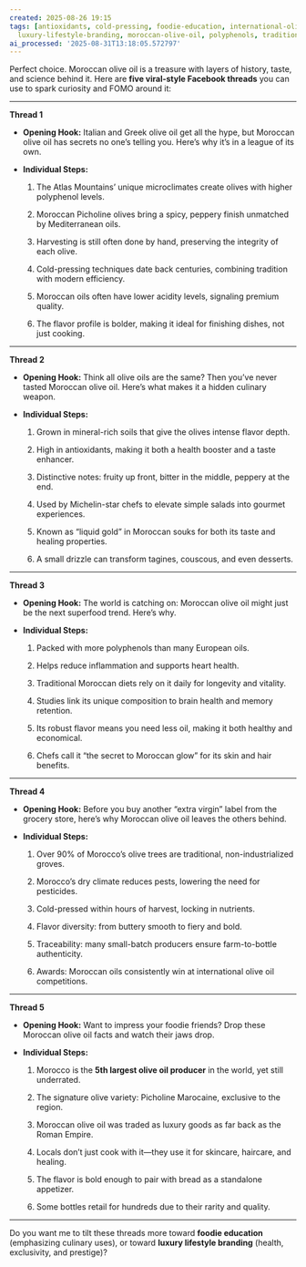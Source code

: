 ```yaml
---
created: 2025-08-26 19:15
tags: [antioxidants, cold-pressing, foodie-education, international-olive-oil-competitions,
  luxury-lifestyle-branding, moroccan-olive-oil, polyphenols, traditional-farming-practices]
ai_processed: '2025-08-31T13:18:05.572797'
---
```

Perfect choice. Moroccan olive oil is a treasure with layers of history, taste, and science behind it. Here are **five viral-style Facebook threads** you can use to spark curiosity and FOMO around it:

---

**Thread 1**

- **Opening Hook:** Italian and Greek olive oil get all the hype, but Moroccan olive oil has secrets no one’s telling you. Here’s why it’s in a league of its own.
    
- **Individual Steps:**
    
    1. The Atlas Mountains’ unique microclimates create olives with higher polyphenol levels.
        
    2. Moroccan Picholine olives bring a spicy, peppery finish unmatched by Mediterranean oils.
        
    3. Harvesting is still often done by hand, preserving the integrity of each olive.
        
    4. Cold-pressing techniques date back centuries, combining tradition with modern efficiency.
        
    5. Moroccan oils often have lower acidity levels, signaling premium quality.
        
    6. The flavor profile is bolder, making it ideal for finishing dishes, not just cooking.
        

---

**Thread 2**

- **Opening Hook:** Think all olive oils are the same? Then you’ve never tasted Moroccan olive oil. Here’s what makes it a hidden culinary weapon.
    
- **Individual Steps:**
    
    1. Grown in mineral-rich soils that give the olives intense flavor depth.
        
    2. High in antioxidants, making it both a health booster and a taste enhancer.
        
    3. Distinctive notes: fruity up front, bitter in the middle, peppery at the end.
        
    4. Used by Michelin-star chefs to elevate simple salads into gourmet experiences.
        
    5. Known as “liquid gold” in Moroccan souks for both its taste and healing properties.
        
    6. A small drizzle can transform tagines, couscous, and even desserts.
        

---

**Thread 3**

- **Opening Hook:** The world is catching on: Moroccan olive oil might just be the next superfood trend. Here’s why.
    
- **Individual Steps:**
    
    1. Packed with more polyphenols than many European oils.
        
    2. Helps reduce inflammation and supports heart health.
        
    3. Traditional Moroccan diets rely on it daily for longevity and vitality.
        
    4. Studies link its unique composition to brain health and memory retention.
        
    5. Its robust flavor means you need less oil, making it both healthy and economical.
        
    6. Chefs call it “the secret to Moroccan glow” for its skin and hair benefits.
        

---

**Thread 4**

- **Opening Hook:** Before you buy another “extra virgin” label from the grocery store, here’s why Moroccan olive oil leaves the others behind.
    
- **Individual Steps:**
    
    1. Over 90% of Morocco’s olive trees are traditional, non-industrialized groves.
        
    2. Morocco’s dry climate reduces pests, lowering the need for pesticides.
        
    3. Cold-pressed within hours of harvest, locking in nutrients.
        
    4. Flavor diversity: from buttery smooth to fiery and bold.
        
    5. Traceability: many small-batch producers ensure farm-to-bottle authenticity.
        
    6. Awards: Moroccan oils consistently win at international olive oil competitions.
        

---

**Thread 5**

- **Opening Hook:** Want to impress your foodie friends? Drop these Moroccan olive oil facts and watch their jaws drop.
    
- **Individual Steps:**
    
    1. Morocco is the **5th largest olive oil producer** in the world, yet still underrated.
        
    2. The signature olive variety: Picholine Marocaine, exclusive to the region.
        
    3. Moroccan olive oil was traded as luxury goods as far back as the Roman Empire.
        
    4. Locals don’t just cook with it—they use it for skincare, haircare, and healing.
        
    5. The flavor is bold enough to pair with bread as a standalone appetizer.
        
    6. Some bottles retail for hundreds due to their rarity and quality.
        

---

Do you want me to tilt these threads more toward **foodie education** (emphasizing culinary uses), or toward **luxury lifestyle branding** (health, exclusivity, and prestige)?